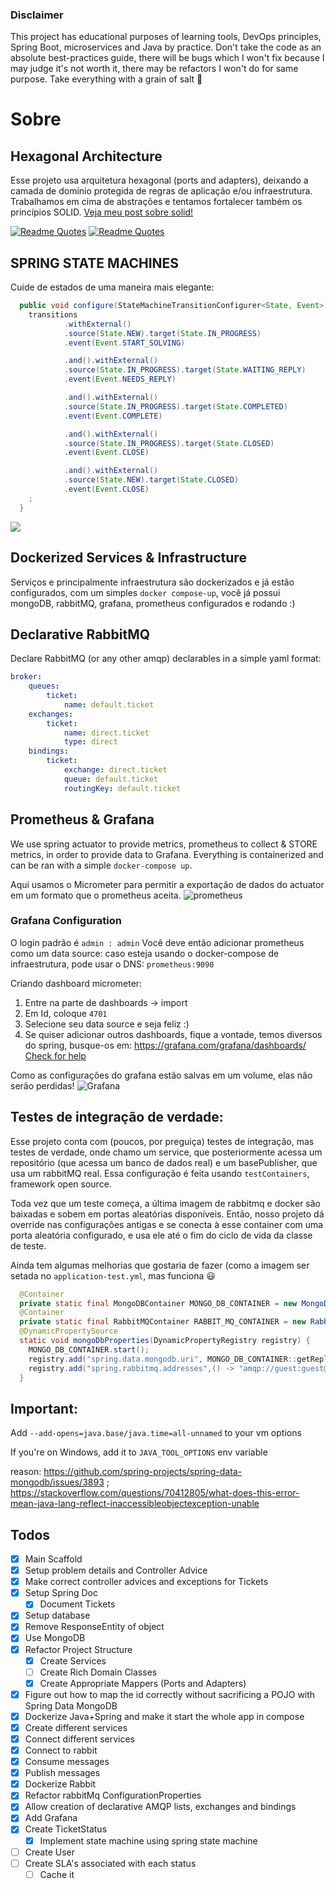 ### Disclaimer
This project has educational purposes of learning tools, DevOps principles, Spring Boot, microservices and Java by practice. Don't take the code as an absolute best-practices guide, there will be bugs which I won't fix because I may judge it's not worth it, there may be refactors I won't do for same purpose. Take everything with a grain of salt 🧂

# Sobre
## Hexagonal Architecture
Esse projeto usa arquitetura hexagonal (ports and adapters), deixando a camada de domínio protegida de regras de aplicação e/ou infraestrutura. Trabalhamos em cima de abstrações e tentamos fortalecer também os princípios SOLID. [Veja meu post sobre solid!](https://dev.to/kauegatto/solid-um-guia-diferente-162m)

[![Readme Quotes](https://quotes-github-readme.vercel.app/api?type=horizontal&theme=dracula&quote=Dependa%20de%20abstra%C3%A7%C3%B5es%20e%20n%C3%A3o%20de%20implementa%C3%A7%C3%B5es&author=Bob%20Martin)](test)
[![Readme Quotes](https://quotes-github-readme.vercel.app/api?type=horizontal&theme=dracula&quote=Programe%20voltado%20%C3%A0%20interface%2C%20n%C3%A3o%20%C3%A0%20implementa%C3%A7%C3%A3o&author=GoF)](test)
## SPRING STATE MACHINES
Cuide de estados de uma maneira mais elegante:
```java
  public void configure(StateMachineTransitionConfigurer<State, Event> transitions) throws Exception {
    transitions
            .withExternal()
            .source(State.NEW).target(State.IN_PROGRESS)
            .event(Event.START_SOLVING)

            .and().withExternal()
            .source(State.IN_PROGRESS).target(State.WAITING_REPLY)
            .event(Event.NEEDS_REPLY)

            .and().withExternal()
            .source(State.IN_PROGRESS).target(State.COMPLETED)
            .event(Event.COMPLETE)

            .and().withExternal()
            .source(State.IN_PROGRESS).target(State.CLOSED)
            .event(Event.CLOSE)

            .and().withExternal()
            .source(State.NEW).target(State.CLOSED)
            .event(Event.CLOSE)
    ;
  }
```
[![](https://mermaid.ink/img/pako:eNp1kFFrgzAUhf-K3McRJUZNjA-DsUoRnBYdK9scJdTQClOLi2Od-N-XKmNrx0IeDt-5J5ecAbZtKSGANyWUXFRi14nafCdFY-jzfPVimOa1kYTrGWgxgds4zcPFOYuSzSpLl1mY57PxC_wJXXp5Gj_8561vovsoWW6ycBU_ziNn6HI7IKhlV4uq1P8aToEC1F7WsoBAy9dqt1cFFM2oB0Wv2vzYbCFQXS8R9Ifyp4dveBANBAN8QEAItzDBhGLXYfoyF8FRY2Y53OMO9TGljHLsjgg-21a_gC3GbOp5vm1r4VOXI5Blpdrubi5-6n_a8TQFTivHLx04cqw?type=jpg)](https://mermaid.live/edit#pako:eNp1kFFrgzAUhf-K3McRJUZNjA-DsUoRnBYdK9scJdTQClOLi2Od-N-XKmNrx0IeDt-5J5ecAbZtKSGANyWUXFRi14nafCdFY-jzfPVimOa1kYTrGWgxgds4zcPFOYuSzSpLl1mY57PxC_wJXXp5Gj_8561vovsoWW6ycBU_ziNn6HI7IKhlV4uq1P8aToEC1F7WsoBAy9dqt1cFFM2oB0Wv2vzYbCFQXS8R9Ifyp4dveBANBAN8QEAItzDBhGLXYfoyF8FRY2Y53OMO9TGljHLsjgg-21a_gC3GbOp5vm1r4VOXI5Blpdrubi5-6n_a8TQFTivHLx04cqw)
## Dockerized Services & Infrastructure
Serviços e principalmente infraestrutura são dockerizados e já estão configurados, com um simples `docker compose-up`, você já possui mongoDB, rabbitMQ, grafana, prometheus configurados e rodando :)
## Declarative RabbitMQ
Declare RabbitMQ (or any other amqp) declarables in a simple yaml format:
```yaml
broker:
    queues:
        ticket:
            name: default.ticket
    exchanges:
        ticket:
            name: direct.ticket
            type: direct
    bindings:
        ticket:
            exchange: direct.ticket
            queue: default.ticket
            routingKey: default.ticket
```
## Prometheus & Grafana
We use spring actuator to provide metrics, prometheus to collect & STORE metrics, in order to provide data to Grafana. Everything is containerized and can be ran with a simple `docker-compose up`.

Aqui usamos o Micrometer para permitir a exportação de dados do actuator em um formato que o prometheus aceita.
![prometheus](https://raw.githubusercontent.com/kauegatto/ticketing-spring-microservices/main/docs/prometheus001.jpg)
### Grafana Configuration
O login padrão é ``admin : admin``
Você deve então adicionar prometheus como um data source: caso esteja usando o docker-compose de infraestrutura, pode usar o DNS: `prometheus:9090`

Criando dashboard micrometer:
1. Entre na parte de dashboards -> import
2. Em Id, coloque `4701`
3. Selecione seu data source e seja feliz :)
4. Se quiser adicionar outros dashboards, fique a vontade, temos diversos do spring, busque-os em: https://grafana.com/grafana/dashboards/
[Check for help](https://raw.githubusercontent.com/kauegatto/ticketing-spring-microservices/main/docs/grafana-importing.jpg)

Como as configurações do grafana estão salvas em um volume, elas não serão perdidas!
![Grafana](https://raw.githubusercontent.com/kauegatto/ticketing-spring-microservices/main/docs/grafana-functional.jpg)

## Testes de integração de verdade:
Esse projeto conta com (poucos, por preguiça) testes de integração, mas testes de verdade, onde chamo um service, que posteriormente acessa um repositório (que acessa um banco de dados real) e um basePublisher, que usa um rabbitMQ real.
Essa configuração  é feita usando `testContainers`, framework open source. 

Toda vez que um teste começa, a última imagem de rabbitmq e docker são baixadas e sobem em portas aleatórias disponíveis.
Então, nosso projeto dá override nas configurações antigas e se conecta à esse container com uma porta aleatória configurado, e usa ele até o fim do ciclo de vida da classe de teste.
  
Ainda tem algumas melhorias que gostaria de fazer (como a imagem ser setada no `application-test.yml`, mas funciona 😃
```java
  @Container
  private static final MongoDBContainer MONGO_DB_CONTAINER = new MongoDBContainer("mongo:latest");
  @Container
  private static final RabbitMQContainer RABBIT_MQ_CONTAINER = new RabbitMQContainer("rabbitmq:management");
  @DynamicPropertySource
  static void mongoDbProperties(DynamicPropertyRegistry registry) {
    MONGO_DB_CONTAINER.start();
    registry.add("spring.data.mongodb.uri", MONGO_DB_CONTAINER::getReplicaSetUrl);
    registry.add("spring.rabbitmq.addresses",() -> "amqp://guest:guest@localhost:"+RABBIT_MQ_CONTAINER.getAmqpPort());
  }
```
## Important: 
Add `--add-opens=java.base/java.time=all-unnamed` to your vm options

If you're on Windows, add it to `JAVA_TOOL_OPTIONS` env variable

reason: https://github.com/spring-projects/spring-data-mongodb/issues/3893 ; https://stackoverflow.com/questions/70412805/what-does-this-error-mean-java-lang-reflect-inaccessibleobjectexception-unable

## Todos
- [X]  Main Scaffold
- [X]  Setup problem details and Controller Advice
- [X] Make correct controller advices and exceptions for Tickets
- [X] Setup Spring Doc
    -  [X] Document Tickets
- [X]  Setup database
- [X] Remove ResponseEntity of object
- [X] Use MongoDB
- [X] Refactor Project Structure
    - [X] Create Services
    - [ ] Create Rich Domain Classes
    - [X] Create Appropriate Mappers (Ports and Adapters)
- [X] Figure out how to map the id correctly without sacrificing a POJO  with Spring Data MongoDB
- [X] Dockerize Java+Spring and make it start the whole app in compose
- [X] Create different services
- [X] Connect different services
- [X] Connect to rabbit
- [X] Consume messages
- [X] Publish messages
- [X] Dockerize Rabbit
- [X] Refactor rabbitMq ConfigurationProperties
- [X] Allow creation of declarative AMQP lists, exchanges and bindings
- [X] Add Grafana
- [X] Create TicketStatus
    - [X] Implement state machine using spring state machine
- [ ] Create User
- [ ] Create SLA's associated with each status
    - [ ] Cache it

